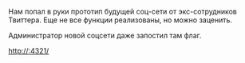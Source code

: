 Нам попал в руки прототип будущей соц-сети от экс-сотрудников Твиттера. Еще не все функции реализованы, но можно заценить.

Администратор новой соцсети даже запостил там флаг.

[http://<ip>:4321/](http://<ip>:4321/)